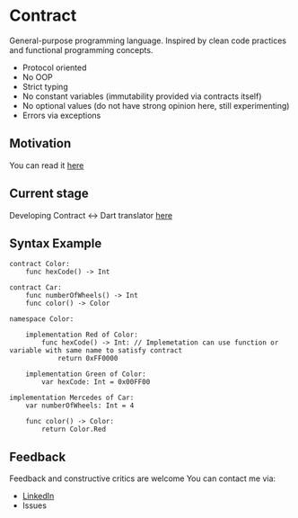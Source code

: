 # Contract
General-purpose programming language. Inspired by clean code practices and functional programming concepts.

- Protocol oriented
- No OOP
- Strict typing
- No constant variables (immutability provided via contracts itself)
- No optional values (do not have strong opinion here, still experimenting)
- Errors via exceptions

## Motivation
You can read it [here](https://github.com/ordohydra/Contract_Docs/blob/main/Motivation/motivation.md)

## Current stage
Developing Contract <-> Dart translator [here](https://github.com/ordohydra/contract)

## Syntax Example
```
contract Color:
	func hexCode() -> Int

contract Car:
	func numberOfWheels() -> Int
	func color() -> Color

namespace Color:
	
	implementation Red of Color:
		func hexCode() -> Int: // Implemetation can use function or variable with same name to satisfy contract
			return 0xFF0000

	implementation Green of Color:
		var hexCode: Int = 0x00FF00

implementation Mercedes of Car:
	var numberOfWheels: Int = 4

	func color() -> Color:
		return Color.Red
```
## Feedback

Feedback and constructive critics are welcome
You can contact me via:

- [LinkedIn](https://www.linkedin.com/in/victor-sukochev/)
- Issues 